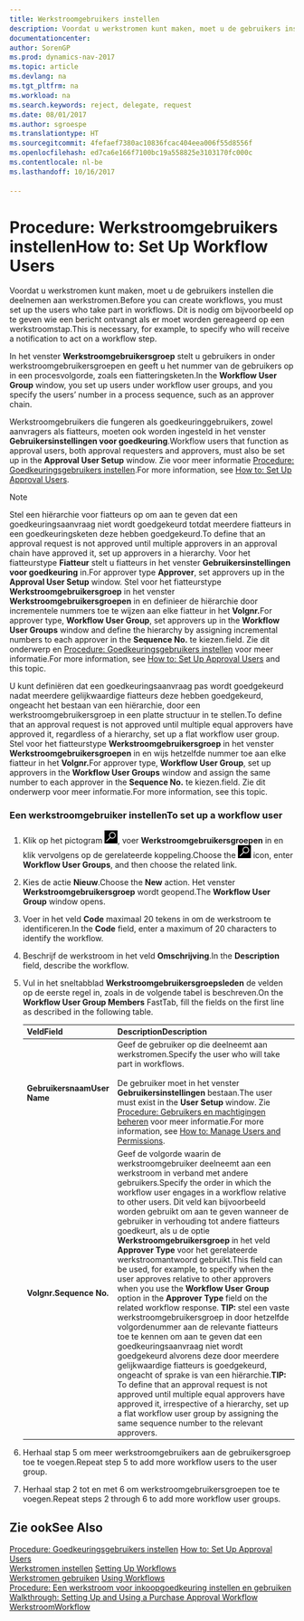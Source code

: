```yaml
---
title: Werkstroomgebruikers instellen
description: Voordat u werkstromen kunt maken, moet u de gebruikers instellen die deelnemen aan werkstromen. Dit is nodig om bijvoorbeeld op te geven wie een bericht ontvangt als er moet worden gereageerd op een werkstroomstap.
documentationcenter: 
author: SorenGP
ms.prod: dynamics-nav-2017
ms.topic: article
ms.devlang: na
ms.tgt_pltfrm: na
ms.workload: na
ms.search.keywords: reject, delegate, request
ms.date: 08/01/2017
ms.author: sgroespe
ms.translationtype: HT
ms.sourcegitcommit: 4fefaef7380ac10836fcac404eea006f55d8556f
ms.openlocfilehash: ed7ca6e166f7100bc19a558825e3103170fc000c
ms.contentlocale: nl-be
ms.lasthandoff: 10/16/2017

---
```

# <a name="how-to-set-up-workflow-users"></a><span data-ttu-id="9b97d-104">Procedure: Werkstroomgebruikers instellen</span><span class="sxs-lookup"><span data-stu-id="9b97d-104">How to: Set Up Workflow Users</span></span>
<span data-ttu-id="9b97d-105">Voordat u werkstromen kunt maken, moet u de gebruikers instellen die deelnemen aan werkstromen.</span><span class="sxs-lookup"><span data-stu-id="9b97d-105">Before you can create workflows, you must set up the users who take part in workflows.</span></span> <span data-ttu-id="9b97d-106">Dit is nodig om bijvoorbeeld op te geven wie een bericht ontvangt als er moet worden gereageerd op een werkstroomstap.</span><span class="sxs-lookup"><span data-stu-id="9b97d-106">This is necessary, for example, to specify who will receive a notification to act on a workflow step.</span></span>  

<span data-ttu-id="9b97d-107">In het venster **Werkstroomgebruikersgroep** stelt u gebruikers in onder werkstroomgebruikersgroepen en geeft u het nummer van de gebruikers op in een procesvolgorde, zoals een fiatteringsketen.</span><span class="sxs-lookup"><span data-stu-id="9b97d-107">In the **Workflow User Group** window, you set up users under workflow user groups, and you specify the users’ number in a process sequence, such as an approver chain.</span></span>  

<span data-ttu-id="9b97d-108">Werkstroomgebruikers die fungeren als goedkeuringgebruikers, zowel aanvragers als fiatteurs, moeten ook worden ingesteld in het venster **Gebruikersinstellingen voor goedkeuring**.</span><span class="sxs-lookup"><span data-stu-id="9b97d-108">Workflow users that function as approval users, both approval requesters and approvers, must also be set up in the **Approval User Setup** window.</span></span> <span data-ttu-id="9b97d-109">Zie voor meer informatie [Procedure: Goedkeuringsgebruikers instellen](across-how-to-set-up-approval-users.md).</span><span class="sxs-lookup"><span data-stu-id="9b97d-109">For more information, see [How to: Set Up Approval Users](across-how-to-set-up-approval-users.md).</span></span>  

> [!NOTE]  
>  <span data-ttu-id="9b97d-110">Stel een hiërarchie voor fiatteurs op om aan te geven dat een goedkeuringsaanvraag niet wordt goedgekeurd totdat meerdere fiatteurs in een goedkeuringsketen deze hebben goedgekeurd.</span><span class="sxs-lookup"><span data-stu-id="9b97d-110">To define that an approval request is not approved until multiple approvers in an approval chain have approved it, set up approvers in a hierarchy.</span></span> <span data-ttu-id="9b97d-111">Voor het fiatteurstype **Fiatteur** stelt u fiatteurs in het venster **Gebruikersinstellingen voor goedkeuring** in.</span><span class="sxs-lookup"><span data-stu-id="9b97d-111">For approver type **Approver**, set approvers up in the **Approval User Setup** window.</span></span> <span data-ttu-id="9b97d-112">Stel voor het fiatteurstype **Werkstroomgebruikersgroep** in het venster **Werkstroomgebruikersgroepen** in en definieer de hiërarchie door incrementele nummers toe te wijzen aan elke fiatteur in het **Volgnr.**</span><span class="sxs-lookup"><span data-stu-id="9b97d-112">For approver type, **Workflow User Group**, set approvers up in the **Workflow User Groups** window and define the hierarchy by assigning incremental numbers to each approver in the **Sequence No.**</span></span> <span data-ttu-id="9b97d-113">te kiezen.</span><span class="sxs-lookup"><span data-stu-id="9b97d-113">field.</span></span> <span data-ttu-id="9b97d-114">Zie dit onderwerp en [Procedure: Goedkeuringsgebruikers instellen](across-how-to-set-up-approval-users.md) voor meer informatie.</span><span class="sxs-lookup"><span data-stu-id="9b97d-114">For more information, see [How to: Set Up Approval Users](across-how-to-set-up-approval-users.md) and this topic.</span></span>  
>   
>  <span data-ttu-id="9b97d-115">U kunt definiëren dat een goedkeuringsaanvraag pas wordt goedgekeurd nadat meerdere gelijkwaardige fiatteurs deze hebben goedgekeurd, ongeacht het bestaan van een hiërarchie, door een werkstroomgebruikersgroep in een platte structuur in te stellen.</span><span class="sxs-lookup"><span data-stu-id="9b97d-115">To define that an approval request is not approved until multiple equal approvers have approved it, regardless of a hierarchy, set up a flat workflow user group.</span></span> <span data-ttu-id="9b97d-116">Stel voor het fiatteurstype **Werkstroomgebruikersgroep** in het venster **Werkstroomgebruikersgroepen** in en wijs hetzelfde nummer toe aan elke fiatteur in het **Volgnr.**</span><span class="sxs-lookup"><span data-stu-id="9b97d-116">For approver type, **Workflow User Group**, set up approvers in the **Workflow User Groups** window and assign the same number to each approver in the **Sequence No.**</span></span> <span data-ttu-id="9b97d-117">te kiezen.</span><span class="sxs-lookup"><span data-stu-id="9b97d-117">field.</span></span> <span data-ttu-id="9b97d-118">Zie dit onderwerp voor meer informatie.</span><span class="sxs-lookup"><span data-stu-id="9b97d-118">For more information, see this topic.</span></span>  

### <a name="to-set-up-a-workflow-user"></a><span data-ttu-id="9b97d-119">Een werkstroomgebruiker instellen</span><span class="sxs-lookup"><span data-stu-id="9b97d-119">To set up a workflow user</span></span>  

1. <span data-ttu-id="9b97d-120">Klik op het pictogram ![Zoeken naar pagina of rapport](media/ui-search/search_small.png "pictogram Zoeken naar pagina of rapport"), voer **Werkstroomgebruikersgroepen** in en klik vervolgens op de gerelateerde koppeling.</span><span class="sxs-lookup"><span data-stu-id="9b97d-120">Choose the ![Search for Page or Report](media/ui-search/search_small.png "Search for Page or Report icon") icon, enter **Workflow User Groups**, and then choose the related link.</span></span>  
2. <span data-ttu-id="9b97d-121">Kies de actie **Nieuw**.</span><span class="sxs-lookup"><span data-stu-id="9b97d-121">Choose the **New** action.</span></span> <span data-ttu-id="9b97d-122">Het venster **Werkstroomgebruikersgroep** wordt geopend.</span><span class="sxs-lookup"><span data-stu-id="9b97d-122">The **Workflow User Group** window opens.</span></span>  
3. <span data-ttu-id="9b97d-123">Voer in het veld **Code** maximaal 20 tekens in om de werkstroom te identificeren.</span><span class="sxs-lookup"><span data-stu-id="9b97d-123">In the **Code** field, enter a maximum of 20 characters to identify the workflow.</span></span>  
4. <span data-ttu-id="9b97d-124">Beschrijf de werkstroom in het veld **Omschrijving**.</span><span class="sxs-lookup"><span data-stu-id="9b97d-124">In the **Description** field, describe the workflow.</span></span>  
5. <span data-ttu-id="9b97d-125">Vul in het sneltabblad **Werkstroomgebruikersgroepsleden** de velden op de eerste regel in, zoals in de volgende tabel is beschreven.</span><span class="sxs-lookup"><span data-stu-id="9b97d-125">On the **Workflow User Group Members** FastTab, fill the fields on the first line as described in the following table.</span></span>  

    |<span data-ttu-id="9b97d-126">Veld</span><span class="sxs-lookup"><span data-stu-id="9b97d-126">Field</span></span>|<span data-ttu-id="9b97d-127">Description</span><span class="sxs-lookup"><span data-stu-id="9b97d-127">Description</span></span>|  
    |---------------------------------|---------------------------------------|  
    |<span data-ttu-id="9b97d-128">**Gebruikersnaam**</span><span class="sxs-lookup"><span data-stu-id="9b97d-128">**User Name**</span></span>|<span data-ttu-id="9b97d-129">Geef de gebruiker op die deelneemt aan werkstromen.</span><span class="sxs-lookup"><span data-stu-id="9b97d-129">Specify the user who will take part in workflows.</span></span><br /><br /> <span data-ttu-id="9b97d-130">De gebruiker moet in het venster **Gebruikersinstellingen** bestaan.</span><span class="sxs-lookup"><span data-stu-id="9b97d-130">The user must exist in the **User Setup** window.</span></span> <span data-ttu-id="9b97d-131">Zie [Procedure: Gebruikers en machtigingen beheren](ui-how-users-permissions.md) voor meer informatie.</span><span class="sxs-lookup"><span data-stu-id="9b97d-131">For more information, see [How to: Manage Users and Permissions](ui-how-users-permissions.md).</span></span>|  
    |<span data-ttu-id="9b97d-132">**Volgnr.**</span><span class="sxs-lookup"><span data-stu-id="9b97d-132">**Sequence No.**</span></span>|<span data-ttu-id="9b97d-133">Geef de volgorde waarin de werkstroomgebruiker deelneemt aan een werkstroom in verband met andere gebruikers.</span><span class="sxs-lookup"><span data-stu-id="9b97d-133">Specify the order in which the workflow user engages in a workflow relative to other users.</span></span> <span data-ttu-id="9b97d-134">Dit veld kan bijvoorbeeld worden gebruikt om aan te geven wanneer de gebruiker in verhouding tot andere fiatteurs goedkeurt, als u de optie **Werkstroomgebruikersgroep** in het veld **Approver Type** voor het gerelateerde werkstroomantwoord gebruikt.</span><span class="sxs-lookup"><span data-stu-id="9b97d-134">This field can be used, for example, to specify when the user approves relative to other approvers when you use the **Workflow User Group** option in the **Approver Type** field on the related workflow response.</span></span> <span data-ttu-id="9b97d-135">**TIP:** stel een vaste werkstroomgebruikersgroep in door hetzelfde volgordenummer aan de relevante fiatteurs toe te kennen om aan te geven dat een goedkeuringsaanvraag niet wordt goedgekeurd alvorens deze door meerdere gelijkwaardige fiatteurs is goedgekeurd, ongeacht of sprake is van een hiërarchie.</span><span class="sxs-lookup"><span data-stu-id="9b97d-135">**TIP:**  To define that an approval request is not approved until multiple equal approvers have approved it, irrespective of a hierarchy, set up a flat workflow user group by assigning the same sequence number to the relevant approvers.</span></span>|  
6. <span data-ttu-id="9b97d-136">Herhaal stap 5 om meer werkstroomgebruikers aan de gebruikersgroep toe te voegen.</span><span class="sxs-lookup"><span data-stu-id="9b97d-136">Repeat step 5 to add more workflow users to the user group.</span></span>  
7. <span data-ttu-id="9b97d-137">Herhaal stap 2 tot en met 6 om werkstroomgebruikersgroepen toe te voegen.</span><span class="sxs-lookup"><span data-stu-id="9b97d-137">Repeat steps 2 through 6 to add more workflow user groups.</span></span>  

## <a name="see-also"></a><span data-ttu-id="9b97d-138">Zie ook</span><span class="sxs-lookup"><span data-stu-id="9b97d-138">See Also</span></span>  
<span data-ttu-id="9b97d-139">[Procedure: Goedkeuringsgebruikers instellen](across-how-to-set-up-approval-users.md) </span><span class="sxs-lookup"><span data-stu-id="9b97d-139">[How to: Set Up Approval Users](across-how-to-set-up-approval-users.md) </span></span>  
<span data-ttu-id="9b97d-140">[Werkstromen instellen](across-set-up-workflows.md) </span><span class="sxs-lookup"><span data-stu-id="9b97d-140">[Setting Up Workflows](across-set-up-workflows.md) </span></span>  
<span data-ttu-id="9b97d-141">[Werkstromen gebruiken](across-use-workflows.md) </span><span class="sxs-lookup"><span data-stu-id="9b97d-141">[Using Workflows](across-use-workflows.md) </span></span>  
<span data-ttu-id="9b97d-142">[Procedure: Een werkstroom voor inkoopgoedkeuring instellen en gebruiken](walkthrough-setting-up-and-using-a-purchase-approval-workflow.md) </span><span class="sxs-lookup"><span data-stu-id="9b97d-142">[Walkthrough: Setting Up and Using a Purchase Approval Workflow](walkthrough-setting-up-and-using-a-purchase-approval-workflow.md) </span></span>  
[<span data-ttu-id="9b97d-143">Werkstroom</span><span class="sxs-lookup"><span data-stu-id="9b97d-143">Workflow</span></span>](across-workflow.md)   

